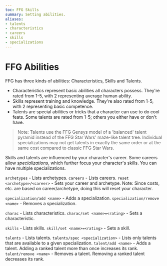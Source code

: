 ```yaml
---
toc: FFG Skills
summary: Setting abilities.
aliases:
- talents
- characteristics
- careers
- skills
- specializations
---
```


# FFG Abilities

FFG has three kinds of abilities:  Characteristics, Skills and Talents.

* Characteristics represent basic abilities all characters possess.  They're rated from 1-5, with 2 representing average human ability.
* Skills represent training and knowledge.  They're also rated from 1-5, with 2 representing basic competence.
* Talents are special abilities or tricks that a character can use to do cool feats.  Some talents are rated from 1-5; others you either have or don't have.

> Note: Talents use the FFG Gensys model of a 'balanced' talent pyramid instead of the FFG Star Wars' maze-like talent tree.  Individual specializations may not get talents in exactly the same order or at the same cost compared to classic FFG Star Wars.

Skills and talents are influenced by your character's career.  Some careers allow *specializations*, which further focus your character's skills.  You can have multiple specializations.

`archetypes` - Lists archetypes.
`careers` - Lists careers.
`reset <archetype>/<career>` - Sets your career and archetype.
    Note: Since costs, etc. are based on career/archetype, doing this will reset your character.

`specialization/add <name>` - Adds a specialization.
`specialization/remove <name>` - Removes a specialization.

`charac` - Lists characteristics.
`charac/set <name>=<rating>` - Sets a characteristic.

`skills` - Lists skills.
`skill/set <name>=<rating>` - Sets a skill.

`talents` - Lists talents.
`talents/spec <specialization>` - Lists only talents that are available to a given specialization.
`talent/add <name>` - Adds a talent.  Adding a ranked talent more than once increases its rank.
`talent/remove <name>` - Removes a talent.  Removing a ranked talent decreases its rank.
